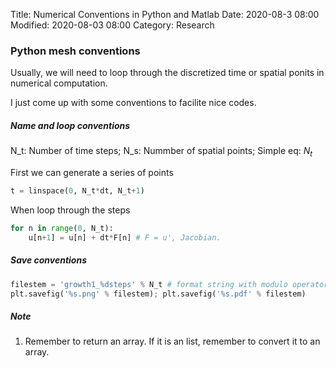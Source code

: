 Title: Numerical Conventions in Python and Matlab
Date: 2020-08-3 08:00
Modified: 2020-08-03 08:00
Category: Research

### Python mesh conventions

Usually, we will need to loop through the discretized time or spatial ponits in numerical computation. 

I just come up with some conventions to facilite nice codes. 


##### Name and loop conventions
N_t: Number of time steps;
N_s: Nummber of spatial points;
Simple eq: $N_t$

First we can generate a series of points
```python
t = linspace(0, N_t*dt, N_t+1)
```

When loop through the steps
```python
for n in range(0, N_t):
	u[n+1] = u[n] + dt*F[n] # F = u', Jacobian. 
```


##### Save conventions

```python
filestem = 'growth1_%dsteps' % N_t # format string with modulo operator
plt.savefig('%s.png' % filestem); plt.savefig('%s.pdf' % filestem)
```


##### Note

1. Remember to return an array. If it is an list, remember to convert it to an array. 